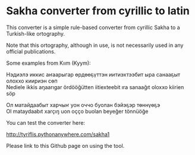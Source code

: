 # Sakha converter from cyrillic to latin

This converter is a simple rule-based converter from cyrillic Sakha to a Turkish-like ortography.

Note that this ortography, although in use, is not necessarily used in any official publications. 

Some examples from Kıım (Kyym):


 Нэдиэлэ иккис аҥаарыгар өрдөөҕүттэн иитиэхтээбит ыра санааҕыт олоххо киириэн сөп  
 Nediele ikkis aŋaarıgar ördööğütten iitiexteebit ıra sanaağıt oloxxo kiirien söp

Ол матайдаабыт харчыҥ уон оччо буолан бэйэҕэр төннүөҕэ  
Ol mataydaabıt xarçıŋ uon oçço buolan beyeğer tönnüöğe

You can test the converter here:


http://tyriflis.pythonanywhere.com/sakha1


Please link to this Github page on using the tool.




